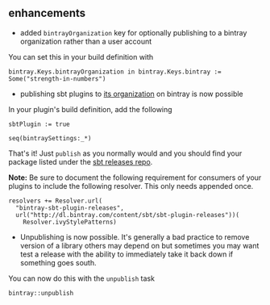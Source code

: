 ## enhancements

- added `bintrayOrganization` key for optionally publishing to a bintray organization rather than a user account

You can set this in your build definition with

    bintray.Keys.bintrayOrganization in bintray.Keys.bintray := Some("strength-in-numbers")
    
- publishing sbt plugins to [its organization](https://bintray.com/sbt/organization/profile) on bintray is now possible

In your plugin's build definition, add the following

    sbtPlugin := true
   
    seq(bintraySettings:_*)   

That's it! Just `publish` as you normally would and you should find your package listed under the [sbt releases repo](https://bintray.com/sbt/sbt-plugin-releases).

__Note:__ Be sure to document the following requirement for consumers of your plugins to include the following resolver. This only needs appended once.

    resolvers += Resolver.url(
      "bintray-sbt-plugin-releases",
      url("http://dl.bintray.com/content/sbt/sbt-plugin-releases"))(
        Resolver.ivyStylePatterns)

- Unpublishing is now possible. It's generally a bad practice to remove version of a library others may depend on but sometimes you may want test a release with the ability to immediately take it back down if something goes south.

You can now do this with the `unpublish` task

    bintray::unpublish
